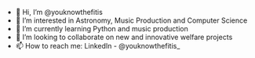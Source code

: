 - 👋 Hi, I’m @youknowthefitis
- 👀 I’m interested in Astronomy, Music Production and Computer Science
- 🌱 I’m currently learning Python and music production
- 💞️ I’m looking to collaborate on new and innovative welfare projects
- 📫 How to reach me: LinkedIn - @youknowthefitis_

<!---
youknowthefitis/youknowthefitis is a ✨ special ✨ repository because its `README.md` (this file) appears on your GitHub profile.
You can click the Preview link to take a look at your changes.
--->
